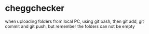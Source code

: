 # cheggchecker

when uploading folders from local PC, using git bash, then git add, git commit and git push, but remember the folders can not be empty
